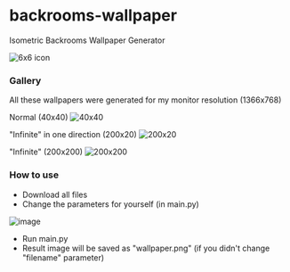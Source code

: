 # backrooms-wallpaper
Isometric Backrooms Wallpaper Generator

![6x6 icon](https://user-images.githubusercontent.com/74352995/177056145-dd3c0393-9bcd-44cd-999b-845ad45d0787.png)

### Gallery

All these wallpapers were generated for my monitor resolution (1366x768)

Normal (40x40)
![40x40](https://user-images.githubusercontent.com/74352995/177056206-8984879c-a25d-4e71-bc05-8f8401037963.png)

"Infinite" in one direction (200x20)
![200x20](https://user-images.githubusercontent.com/74352995/177056263-a3014573-4966-44e7-9ba2-4eef4db49457.png)

"Infinite" (200x200)
![200x200](https://user-images.githubusercontent.com/74352995/177056337-f547b54f-dbfe-44cb-bfe3-331843606dc9.png)

### How to use

* Download all files
* Change the parameters for yourself (in main.py)

![image](https://user-images.githubusercontent.com/74352995/177056532-06e184d9-63e7-47fa-b7dc-8eec2e20f1f7.png)
* Run main.py
* Result image will be saved as "wallpaper.png" (if you didn't change "filename" parameter)
